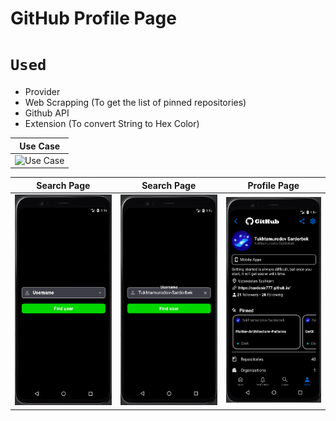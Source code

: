 # GitHub Profile Page

# ```Used```
- Provider
- Web Scrapping (To get the list of pinned repositories)
- Github API
- Extension (To convert String to Hex Color)


| Use Case |
|----------------|
| ![Use Case](assets/readme/use_case.gif) |

| Search Page | Search Page | Profile Page |
|----------------|:----------------:|:----------------:|
| ![Search Page](assets/readme/img_1.png) | ![Search Page](assets/readme/img_2.png) | ![Profile Page](assets/readme/img_3.png) |

